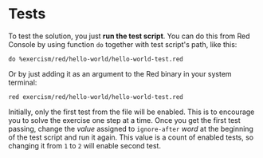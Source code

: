 # Tests

To test the solution, you just **run the test script**. You can do this from Red Console by using function `do` together with test script's path, like this:

```red
do %exercism/red/hello-world/hello-world-test.red
```

Or by just adding it as an argument to the Red binary in your system terminal:

```shell
red exercism/red/hello-world/hello-world-test.red
```

Initially, only the first test from the file will be enabled. This is to encourage you to solve the exercise one step at a time. Once you get the first test passing, change the *value* assigned to `ignore-after` *word* at the beginning of the test script and run it again. This value is a count of enabled tests, so changing it from `1` to `2` will enable second test.
